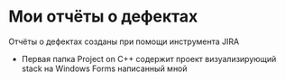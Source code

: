 # Мои отчёты о дефектах
Отчёты о дефектах созданы при помощи инструмента JIRA
- Первая папка Project on C++ содержит проект визуализирующий stack на Windows Forms написанный мной